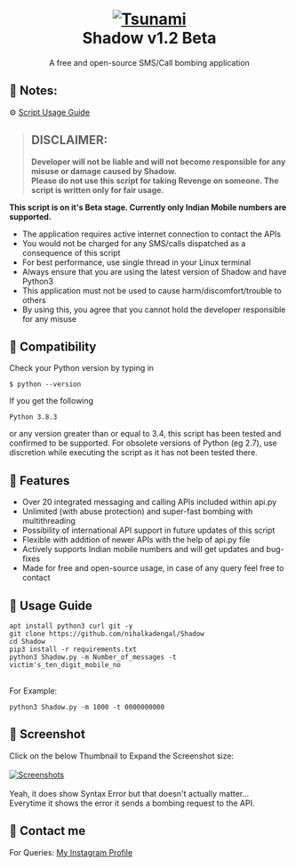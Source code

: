 <h1 align="center">
  <br>
  <a href="https://github.com/nihalkadengal/Shadow">
  <img src="https://1.bp.blogspot.com/-YJ0yHTgNa6c/YD4gkSYeWCI/AAAAAAAAbVo/Px7ODVFOEtkMGQ9F1m-X8xkceDya22BFwCLcBGAsYHQ/w200-h200/Tsunami.png"
  alt="Tsunami">
  </a><br>
  Shadow v1.2 Beta
  <br>
</h1>


<p align="center">A free and open-source SMS/Call bombing application</p>

## 🔸 Notes:
⚙ [Script Usage Guide](https://github.com/nihalkadengal/Shadow#-usage-guide)

> ## DISCLAIMER:
> **Developer will not be liable and will not become
responsible for any misuse or damage caused by Shadow.**  
**Please do not use this script for taking Revenge on someone. The script is written only for fair usage.**

**This script is on it's Beta stage. Currently only Indian Mobile numbers are supported.**


- The application requires active internet connection to contact the APIs
- You would not be charged for any SMS/calls dispatched as a consequence of this script
- For best performance, use single thread in your Linux terminal
- Always ensure that you are using the latest version of Shadow and have Python3
- This application must not be used to cause harm/discomfort/trouble to others
- By using this, you agree that you cannot hold the developer responsible for any misuse

## 🔸 Compatibility
Check your Python version by typing in
```shell script
$ python --version
```
If you get the following
```shell script
Python 3.8.3
```
or any version greater than or equal to 3.4, this script has been tested and confirmed to be supported. For obsolete versions of Python (eg 2.7), use discretion while executing the script as it has not been tested there.

## 🔸 Features

- Over 20 integrated messaging and calling APIs included within api.py
- Unlimited (with abuse protection) and super-fast bombing with multithreading
- Possibility of international API support in future updates of this script
- Flexible with addition of newer APIs with the help of api.py file
- Actively supports Indian mobile numbers and will get updates and bug-fixes
- Made for free and open-source usage, in case of any query feel free to contact

## 🔸 Usage Guide

```
apt install python3 curl git -y
git clone https://github.com/nihalkadengal/Shadow
cd Shadow
pip3 install -r requirements.txt
python3 Shadow.py -m Number_of_messages -t victim's_ten_digit_mobile_no
```
<br>For Example:<br>

```
python3 Shadow.py -m 1000 -t 0000000000
```

## 🔸 Screenshot

Click on the below Thumbnail to Expand the Screenshot size: <br><br>
<a href="https://1.bp.blogspot.com/-Uyd4gfFDm_4/YEDJABmxjRI/AAAAAAAAbdg/3Uwn46de_xAClieZSkD-dvKWEe4CXt3cwCLcBGAsYHQ/s0/Tsunami.png"><img alt="Screenshots" title="Screenshots" src="https://1.bp.blogspot.com/-v6tlDOxS2Yo/YEHJALUlDdI/AAAAAAAAbf0/JsZ620Geh4kpi2yA65YE_R2XyJzsicRbACLcBGAsYHQ/s400/Tsunami.png"/></a><br><br>
Yeah, it does show Syntax Error but that doesn't actually matter...<br>
Everytime it shows the error it sends a bombing request to the API.

## 🔸 Contact me  

For Queries: [My Instagram Profile](https://www.instagram.com/nihal07._/)

